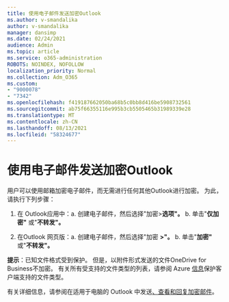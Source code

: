 ```yaml
---
title: 使用电子邮件发送加密Outlook
ms.author: v-smandalika
author: v-smandalika
manager: dansimp
ms.date: 02/24/2021
audience: Admin
ms.topic: article
ms.service: o365-administration
ROBOTS: NOINDEX, NOFOLLOW
localization_priority: Normal
ms.collection: Adm_O365
ms.custom:
- "9000078"
- "7342"
ms.openlocfilehash: f419187662050ba68b5c0bb8d416be5908732561
ms.sourcegitcommit: ab75f66355116e995b3cb5505465b31989339e28
ms.translationtype: MT
ms.contentlocale: zh-CN
ms.lasthandoff: 08/13/2021
ms.locfileid: "58324677"
---
```

# <a name="send-encrypted-email-using-outlook"></a>使用电子邮件发送加密Outlook

用户可以使用邮箱加密电子邮件，而无需进行任何其他Outlook进行加密。 为此，请执行下列步骤：

1. 在 Outlook应用中：a. 创建电子邮件，然后选择"加密>**选项"。** 
    b. 单击"**仅加密"** 或"**不转发"。**

2. 在Outlook 网页版：a. 创建电子邮件，然后选择"加密 **>"。**
    b. 单击"**加密"** 或"**不转发"。**

**提示**：已知文件格式受到保护。 但是，以附件形式发送的文件OneDrive for Business不加密。 有关所有受支持的文件类型的列表，请参阅 Azure [信息](https://docs.microsoft.com/azure/information-protection/rms-client/client-admin-guide-file-types)保护客户端支持的文件类型。

有关详细信息，请参阅在适用于电脑的 Outlook 中发送[、查看和回复加密邮件](https://support.microsoft.com/topic/send-view-and-reply-to-encrypted-messages-in-outlook-for-pc-eaa43495-9bbb-4fca-922a-df90dee51980)。



